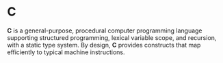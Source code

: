 # C
**C** is a general-purpose, procedural computer programming language supporting structured programming, lexical variable scope, and recursion, with a static type system. By design, **C** provides constructs that map efficiently to typical machine instructions.